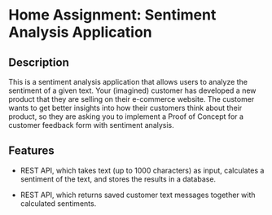 # Home Assignment: Sentiment Analysis Application

## Description

This is a sentiment analysis application that allows users to analyze the sentiment of a given text.
Your (imagined) customer has developed a new product that they are selling on their e-commerce website.
The customer wants to get better insights into how their customers think about their product, so they are asking you to implement a Proof of Concept for a customer feedback form with sentiment analysis.

## Features

   - REST API, which takes text (up to 1000 characters) as input, calculates a sentiment of the text, and stores the results in a database.

   - REST API, which returns saved customer text messages together with calculated sentiments.


